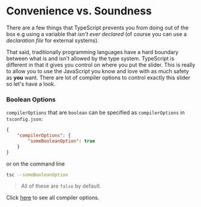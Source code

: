 # Convenience vs. Soundness

There are a few things that TypeScript prevents you from doing out of the box e.g using a variable that *isn't ever declared* (of course you can use a *declaration file* for external systems).

That said, traditionally programming languages have a hard boundary between what is and isn't allowed by the type system. TypeScript is different in that it gives you control on where you put the slider. This is really to allow you to use the JavaScript you know and love with as much safety as **you** want. There are lot of compiler options to control exactly this slider so let's have a look.


### Boolean Options

`compilerOptions` that are `boolean` can be specified as `compilerOptions` in `tsconfig.json`:

```json
{
    "compilerOptions": {
        "someBooleanOption": true
    }
}
```

or on the command line

```sh
tsc --someBooleanOption
```

> All of these are `false` by default.

Click [here](https://www.typescriptlang.org/docs/handbook/compiler-options.html) to see all compiler options.
